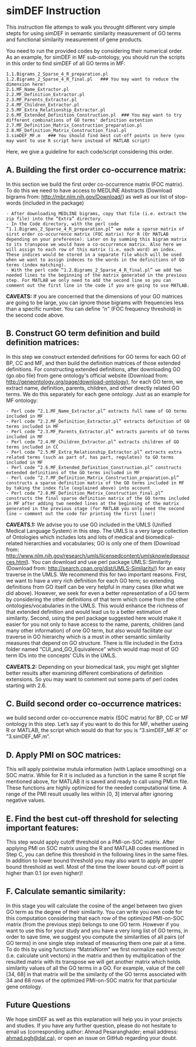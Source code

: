 
# simDEF Instruction

This instruction file attemps to walk you throught different very simple stepts for using simDEF in semantic similarity measurement of GO terms and functional similarity measurement of gene products.

You need to run the provided codes by considering their numerical order. As an example, for simDEF in MF sub-ontology, you should run the scripts in this order to find simDEF of all GO terms in MF:

	1.1.Bigrams_2_Sparse_4_R_preparation.pl
	1.2.Bigrams_2_Sparse_4_R_final.pl	### You may want to reduce the dimension here!
	2.1.MF_Name_Extractor.pl
	2.2.MF_Definition_Extractor.pl
	2.3.MF_Parents_Extractor.pl
	2.4.MF_Children_Extractor.pl
	2.5.MF_Extra_Relationship_Extractor.pl
	2.6.MF_Extended_Definition_Construction.pl	### You may want to try different combinations of GO terms' definition extention
	2.7.MF_Definition_Matrix_Construction_preparation.pl
	2.8.MF_Definition_Matrix_Construction_final.pl
	3.simDEF_MF.m	### You should find best cut-off points in here (you may want to use R script here instead of MATLAB script)

	
Here, we give a guideline for each code/script considering this order.

## A. Building the first order co-occurrence matrix: 

In this section we build the first order co-occurrence matrix (FOC matrix). To do this we need to have access to MEDLINE Abstracts (Download bigrams from: http://mbr.nlm.nih.gov/Download/) as well as our list of stop-words (included in the package)

	- After downloading MEDLINE bigrams, copy that file (i.e. extract the zip file) into the “Extra” directory.
	- In the Code directory, with the perl code “1.1.Bigrams_2_Sparse_4_R_preparation.pl” we make a sparse matrix of sirst order co-occurrence matrix (FOC matrix) for R (Or MATLAB depending on your preference). Later on by summing this bigram matrix to its transpose we would have a co-occurrence matrix. Also here we will assign to each row of this matrix (i.e. each word) an index. These indices would be stored in a separate file which will be used when we want to assign indeces to the words in the definitions of GO terms (index matching).
	- With the perl code “1.2.Bigrams_2_Sparse_4_R_final.pl” we add two needed lines to the beginning of the matrix generated in the previous step. For MATLAB we only need to add the second line so you can comment out the first line in the code if you are going to use MATLAB.

**CAVEATS:** If you are concerned that the dimensions of your GO matrices are going to be large, you can ignore those bigrams with frequencies less than a specific number. You can define _“n”_ (FOC frequency threshold) in the second code above. 

## B. Construct GO term definition and build definition matrices: 

In this step we construct extended definitions for GO terms for each GO of BP, CC and MF, and then build the definition matrices of those extended definitions. For constructing extended definitions, after downloading GO (go.obo file) from gene ontology's official website (Download from: http://geneontology.org/page/download-ontology), for each GO term, we extract name, definition, parents, children, and other directly related GO terms. We do this separately for each gene ontology. Just as an example for MF ontology: 

	- Perl code “2.1.MF_Name_Extractor.pl” extracts full name of GO terms included in MF
	- Perl code “2.2.MF_Definition_Extractor.pl” extracts definition of GO terms included in MF
	- Perl code “2.3.MF_Parents_Extractor.pl” extracts parents of GO terms included in MF
	- Perl code “2.4.MF_Children_Extractor.pl” extracts children of GO terms included in CC
	- Perl code “2.5.MF_Extra_Relationship_Extractor.pl” extracts extra related terms (such as part of, has part, regulates) to GO terms included in MF
	- Perl code “2.6.MF_Extended_Definition_Construction.pl” constructs extended definitions of the GO terms included in MF
	- Perl code “2.7.MF_Definition_Matrix_Construction_preparation.pl” constructs a sparse definition matrix of the GO terms included in MF by taking the index file (explained above) into account
	- Perl code “2.8.MF_Definition_Matrix_Construction_final.pl” constructs the final sparse definition matrix of the GO terms included in MF after adding two needed lines at the beginning of the matrix generated in the previous stage (for MATLAB you only need the second line – comment out the code for printing the first line!)

**CAVEATS.1:** We advise you to use GO included in the UMLS (Unified Medical Language System) in this step. The UMLS is a very large collection of Ontologies which includes lots and lots of medical and biomedical-related hierarchies and vocabularies; GO is only one of them (Download from: http://www.nlm.nih.gov/research/umls/licensedcontent/umlsknowledgesources.html). You can download and use perl package UMLS::Similarity (Download from: http://search.cpan.org/dist/UMLS-Similarity/) for an easy traverse in the UMLS. We recommend this for two important reasons. First, we want to have a very rich definition for each GO term; so extending definitions from GO itself can be very helpful in many cases (like what we did above). However, we seek for even a better representation of a GO term by considering the other definitions of that term which come from the other ontologies/vocabularies in the UMLS. This would enhance the richness of that extended definition and would lead us to a better estimation of similarity. Second, using the perl package suggested here would make it easier for you not only to have access to the name, parents, children (and many other information) of one GO term, but also would facilitate our traverse in GO hierarchy which is a must in other semantic similarity measures that depend on GO structure. There is file included in the Extra folder named “CUI_and_GO_Equivalence” which would map most of GO term IDs into the concepts’ CUIs in the UMLS. 

**CAVEATS.2:** Depending on your biomedical task, you might get slighter better results after examining different combinations of definition extensions. So you may want to comment out some parts of perl codes starting with 2.6.
    
## C. Build second order co-occurrence matrices: 

we build second order co-occurrence matrix (SOC matrix) for BP, CC or MF ontology in this step. Let’s say if you want to do this for MF, whether useing R or MATLAB, the script which would do that for you is “3.simDEF_MF.R” or “3.simDEF_MF.m”.

## D. Apply PMI on SOC matrices: 

This will apply pointwise mutula information (with Laplace smoothing) on a SOC matrix. While for R it is included as a function in the same R script file mentioned above, for MATLAB it is saved and ready to call using PMI.m file. These functions are highly optimized for the needed computational time. A range of the PMI result usually lies within [0, 3] interval after ignoring negative values.

## E. Find the best cut-off threshold for selecting important features: 

This step would apply cutoff threshold on a PMI-on-SOC matrix. After applying PMI on SOC matrix using the R and MATLAB codes mentioned in Step C, you can define this threshold in the following lines in the same files. In addition to lower bound threshold you may also want to apply an upper bound threshold as well. Most of the time the lower bound cut-off point is higher than 0.1 (or even higher)!
 
## F. Calculate semantic similarity: 

In this stage you will calculate the cosine of the angel between two given GO term as the degree of their similarity. You can write you own code for this computation considering that each row of the optimized PMI-on-SOC matrix (from the previous step) belongs to one GO term. However if you want to use this for your study and you have a very long list of GO terms, in order to save time, we suggest you compute the similarities of all pairs (of GO terms) in one single step instead of measuring them one pair at a time. To do this by using functions “MatrixNorm” we first normalize each vector (i.e. calculate unit vectors) in the matrix and then by multiplication of the resulted matrix with its transpose we will get another matrix which holds similarity values of all the GO terms in a GO. For example, value of the cell [34, 68] in that matrix will be the similarity of the GO terms associated with 34 and 68 rows of the optimized PMI-on-SOC matrix for that particular gene ontology.

## Future Questions

We hope simDEF as well as this explanation will help you in your projects and studies. If you have any further question, please do not hesitate to email us (corresponding author: Ahmad Pesaranghader; email address: ahmad.pgh@dal.ca), or open an issue on GitHub regarding your doubt.
